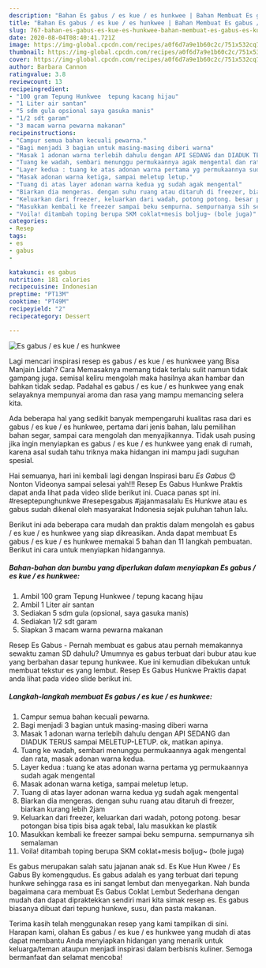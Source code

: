 ```yaml
---
description: "Bahan Es gabus / es kue / es hunkwee | Bahan Membuat Es gabus / es kue / es hunkwee Yang Sedap"
title: "Bahan Es gabus / es kue / es hunkwee | Bahan Membuat Es gabus / es kue / es hunkwee Yang Sedap"
slug: 767-bahan-es-gabus-es-kue-es-hunkwee-bahan-membuat-es-gabus-es-kue-es-hunkwee-yang-sedap
date: 2020-08-04T08:40:41.721Z
image: https://img-global.cpcdn.com/recipes/a0f6d7a9e1b60c2c/751x532cq70/es-gabus-es-kue-es-hunkwee-foto-resep-utama.jpg
thumbnail: https://img-global.cpcdn.com/recipes/a0f6d7a9e1b60c2c/751x532cq70/es-gabus-es-kue-es-hunkwee-foto-resep-utama.jpg
cover: https://img-global.cpcdn.com/recipes/a0f6d7a9e1b60c2c/751x532cq70/es-gabus-es-kue-es-hunkwee-foto-resep-utama.jpg
author: Barbara Cannon
ratingvalue: 3.8
reviewcount: 13
recipeingredient:
- "100 gram Tepung Hunkwee  tepung kacang hijau"
- "1 Liter air santan"
- "5 sdm gula opsional saya gasuka manis"
- "1/2 sdt garam"
- "3 macam warna pewarna makanan"
recipeinstructions:
- "Campur semua bahan kecuali pewarna."
- "Bagi menjadi 3 bagian untuk masing-masing diberi warna"
- "Masak 1 adonan warna terlebih dahulu dengan API SEDANG dan DIADUK TERUS sampai MELETUP-LETUP. ok, matikan apinya."
- "Tuang ke wadah, sembari menunggu permukaannya agak mengental dan rata, masak adonan warna kedua."
- "Layer kedua : tuang ke atas adonan warna pertama yg permukaannya sudah agak mengental"
- "Masak adonan warna ketiga, sampai meletup letup."
- "Tuang di atas layer adonan warna kedua yg sudah agak mengental"
- "Biarkan dia mengeras. dengan suhu ruang atau ditaruh di freezer, biarkan kurang lebih 2jam"
- "Keluarkan dari freezer, keluarkan dari wadah, potong potong. besar potongan bisa tipis bisa agak tebal, lalu masukkan ke plastik"
- "Masukkan kembali ke freezer sampai beku sempurna. sempurnanya sih semalaman"
- "Voila! ditambah toping berupa SKM coklat+mesis boljug~ (bole juga)"
categories:
- Resep
tags:
- es
- gabus
- 

katakunci: es gabus  
nutrition: 181 calories
recipecuisine: Indonesian
preptime: "PT13M"
cooktime: "PT49M"
recipeyield: "2"
recipecategory: Dessert

---
```



![Es gabus / es kue / es hunkwee](https://img-global.cpcdn.com/recipes/a0f6d7a9e1b60c2c/751x532cq70/es-gabus-es-kue-es-hunkwee-foto-resep-utama.jpg)

Lagi mencari inspirasi resep es gabus / es kue / es hunkwee yang Bisa Manjain Lidah? Cara Memasaknya memang tidak terlalu sulit namun tidak gampang juga. semisal keliru mengolah maka hasilnya akan hambar dan bahkan tidak sedap. Padahal es gabus / es kue / es hunkwee yang enak selayaknya mempunyai aroma dan rasa yang mampu memancing selera kita.

Ada beberapa hal yang sedikit banyak mempengaruhi kualitas rasa dari es gabus / es kue / es hunkwee, pertama dari jenis bahan, lalu pemilihan bahan segar, sampai cara mengolah dan menyajikannya. Tidak usah pusing jika ingin menyiapkan es gabus / es kue / es hunkwee yang enak di rumah, karena asal sudah tahu triknya maka hidangan ini mampu jadi suguhan spesial.

Hai semuanya, hari ini kembali lagi dengan Inspirasi baru *Es Gabus* 😊 Nonton Videonya sampai selesai yah!!! Resep Es Gabus Hunkwe Praktis dapat anda lihat pada video slide berikut ini. Cuaca panas spt ini. #reseptepunghunkwe #resepesgabus #jajanmasalalu Es Hunkwe atau es gabus sudah dikenal oleh masyarakat Indonesia sejak puluhan tahun lalu.


Berikut ini ada beberapa cara mudah dan praktis dalam mengolah es gabus / es kue / es hunkwee yang siap dikreasikan. Anda dapat membuat Es gabus / es kue / es hunkwee memakai 5 bahan dan 11 langkah pembuatan. Berikut ini cara untuk menyiapkan hidangannya.

<!--inarticleads1-->

##### Bahan-bahan dan bumbu yang diperlukan dalam menyiapkan Es gabus / es kue / es hunkwee:

1. Ambil 100 gram Tepung Hunkwee / tepung kacang hijau
1. Ambil 1 Liter air santan
1. Sediakan 5 sdm gula (opsional, saya gasuka manis)
1. Sediakan 1/2 sdt garam
1. Siapkan 3 macam warna pewarna makanan


Resep Es Gabus - Pernah membuat es gabus atau pernah memakannya sewaktu zaman SD dahulu? Umumnya es gabus terbuat dari bubur atau kue yang berbahan dasar tepung hunkwee. Kue ini kemudian dibekukan untuk membuat tekstur es yang lembut. Resep Es Gabus Hunkwe Praktis dapat anda lihat pada video slide berikut ini. 

<!--inarticleads2-->

##### Langkah-langkah membuat Es gabus / es kue / es hunkwee:

1. Campur semua bahan kecuali pewarna.
1. Bagi menjadi 3 bagian untuk masing-masing diberi warna
1. Masak 1 adonan warna terlebih dahulu dengan API SEDANG dan DIADUK TERUS sampai MELETUP-LETUP. ok, matikan apinya.
1. Tuang ke wadah, sembari menunggu permukaannya agak mengental dan rata, masak adonan warna kedua.
1. Layer kedua : tuang ke atas adonan warna pertama yg permukaannya sudah agak mengental
1. Masak adonan warna ketiga, sampai meletup letup.
1. Tuang di atas layer adonan warna kedua yg sudah agak mengental
1. Biarkan dia mengeras. dengan suhu ruang atau ditaruh di freezer, biarkan kurang lebih 2jam
1. Keluarkan dari freezer, keluarkan dari wadah, potong potong. besar potongan bisa tipis bisa agak tebal, lalu masukkan ke plastik
1. Masukkan kembali ke freezer sampai beku sempurna. sempurnanya sih semalaman
1. Voila! ditambah toping berupa SKM coklat+mesis boljug~ (bole juga)


Es gabus merupakan salah satu jajanan anak sd. Es Kue Hun Kwee / Es Gabus By komengqudus. Es gabus adalah es yang terbuat dari tepung hunkwe sehingga rasa es ini sangat lembut dan menyegarkan. Nah bunda bagaimana cara membuat Es Gabus Coklat Lembut Sederhana dengan mudah dan dapat dipraktekkan sendiri mari kita simak resep es. Es gabus biasanya dibuat dari tepung hunkwe, susu, dan pasta makanan. 

Terima kasih telah menggunakan resep yang kami tampilkan di sini. Harapan kami, olahan Es gabus / es kue / es hunkwee yang mudah di atas dapat membantu Anda menyiapkan hidangan yang menarik untuk keluarga/teman ataupun menjadi inspirasi dalam berbisnis kuliner. Semoga bermanfaat dan selamat mencoba!
